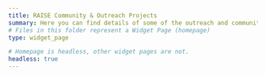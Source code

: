```yaml
---
title: RAISE Community & Outreach Projects
summary: Here you can find details of some of the outreach and community projects that RAISE members are involved in. We are actively engaged with the STEM education community in Ireland and work on numerous outreach and educational projects aimed at promoting and enhancing STEM education broadly. 
# Files in this folder represent a Widget Page (homepage)
type: widget_page

# Homepage is headless, other widget pages are not.
headless: true
---
```

